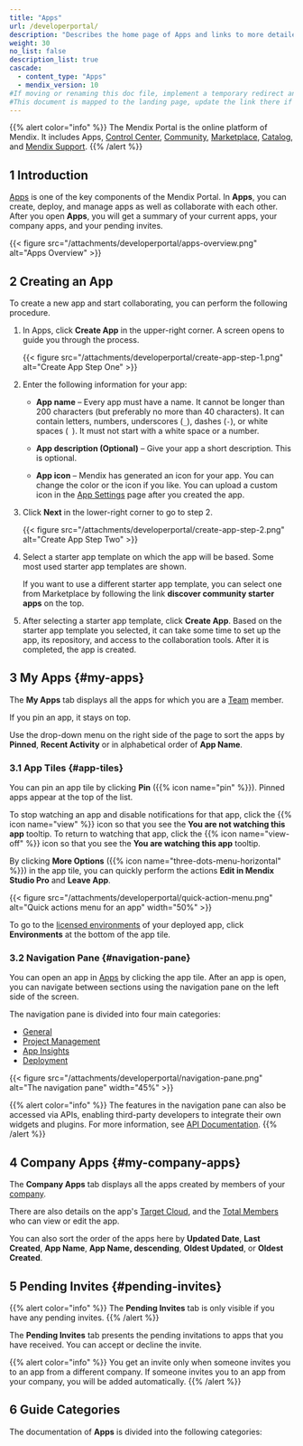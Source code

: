 ```yaml
---
title: "Apps"
url: /developerportal/
description: "Describes the home page of Apps and links to more detailed documents in the guide."
weight: 30
no_list: false
description_list: true
cascade:
  - content_type: "Apps"
  - mendix_version: 10
#If moving or renaming this doc file, implement a temporary redirect and let the respective team know they should update the URL in the product. See Mapping to Products for more details.
#This document is mapped to the landing page, update the link there if renaming or moving the doc file.
---
```


{{% alert color="info" %}}
The Mendix Portal is the online platform of Mendix. It includes Apps, [Control Center](/control-center/), [Community](/community-tools/), [Marketplace](/appstore/), [Catalog](/catalog/), and [Mendix Support](/support/).
{{% /alert %}}

## 1 Introduction

[Apps](https://sprintr.home.mendix.com) is one of the key components of the Mendix Portal. In **Apps**, you can create, deploy, and manage apps as well as collaborate with each other. After you open **Apps**, you will get a summary of your current apps, your company apps, and your pending invites.

{{< figure src="/attachments/developerportal/apps-overview.png" alt="Apps Overview" >}}

## 2 Creating an App

To create a new app and start collaborating, you can perform the following procedure.

1.  In Apps, click **Create App** in the upper-right corner. A screen opens to guide you through the process.

    {{< figure src="/attachments/developerportal/create-app-step-1.png" alt="Create App Step One" >}}

2.  Enter the following information for your app:

    * **App name** – Every app must have a name. It cannot be longer than 200 characters (but preferably no more than 40 characters). It can contain letters, numbers, underscores (`_`), dashes (`-`), or white spaces (` `). It must not start with a white space or a number.

    * **App description (Optional)** – Give your app a short description. This is optional.

    * **App icon** – Mendix has generated an icon for your app. You can change the color or the icon if you like. You can upload a custom icon in the [App Settings](/developerportal/collaborate/general-settings/#general) page after you created the app.


3.  Click **Next** in the lower-right corner to go to step 2.

    {{< figure src="/attachments/developerportal/create-app-step-2.png" alt="Create App Step Two" >}}

4. Select a starter app template on which the app will be based. Some most used starter app templates are shown.

    If you want to use a different starter app template, you can select one from Marketplace by following the link **discover community starter apps** on the top.

5. After selecting a starter app template, click **Create App**. Based on the starter app template you selected, it can take some time to set up the app, its repository, and access to the collaboration tools. After it is completed, the app is created.

## 3 My Apps {#my-apps}

The **My Apps** tab displays all the apps for which you are a [Team](/developerportal/general/team/) member.

If you pin an app, it stays on top.

Use the drop-down menu on the right side of the page to sort the apps by **Pinned**, **Recent Activity** or in alphabetical order of **App Name**.

### 3.1 App Tiles {#app-tiles}

You can pin an app tile by clicking **Pin** ({{% icon name="pin" %}}). Pinned apps appear at the top of the list.

To stop watching an app and disable notifications for that app, click the {{% icon name="view" %}} icon so that you see the **You are not watching this app** tooltip. To return to watching that app, click the {{% icon name="view-off" %}} icon so that you see the **You are watching this app** tooltip.

By clicking **More Options** ({{% icon name="three-dots-menu-horizontal" %}}) in the app tile, you can quickly perform the actions **Edit in Mendix Studio Pro** and **Leave App**.

{{< figure src="/attachments/developerportal/quick-action-menu.png" alt="Quick actions menu for an app" width="50%" >}}

To go to the [licensed environments](/developerportal/deploy/environments/) of your deployed app, click **Environments** at the bottom of the app tile.

### 3.2 Navigation Pane {#navigation-pane}

You can open an app in [Apps](https://sprintr.home.mendix.com/) by clicking the app tile. After an app is open, you can navigate between sections using the navigation pane on the left side of the screen. 

The navigation pane is divided into four main categories:

* [General](/developerportal/general/)
* [Project Management](/developerportal/project-management/)
* [App Insights](/developerportal/app-insights/)
* [Deployment](/developerportal/deploy/general/)

{{< figure src="/attachments/developerportal/navigation-pane.png" alt="The navigation pane" width="45%" >}}

{{% alert color="info" %}}
The features in the navigation pane can also be accessed via APIs, enabling third-party developers to integrate their own widgets and plugins. For more information, see [API Documentation](/apidocs-mxsdk/apidocs/).
{{% /alert %}}

## 4 Company Apps {#my-company-apps}

The **Company Apps** tab displays all the apps created by members of your [company](/control-center/company-settings/).

There are also details on the app's [Target Cloud](/deployment/), and the [Total Members](/control-center/members/) who can view or edit the app.

You can also sort the order of the apps here by **Updated Date**, **Last Created**, **App Name**, **App Name, descending**, **Oldest Updated**, or **Oldest Created**.

## 5 Pending Invites {#pending-invites}

{{% alert color="info" %}}
The **Pending Invites** tab is only visible if you have any pending invites.
{{% /alert %}}

The **Pending Invites** tab presents the pending invitations to apps that you have received. You can accept or decline the invite.

{{% alert color="info" %}}
You  get an invite only when someone invites you to an app from a different company. If someone invites you to an app from your company, you will be added automatically.
{{% /alert %}}

## 6 Guide Categories

The documentation of **Apps** is divided into the following categories:
